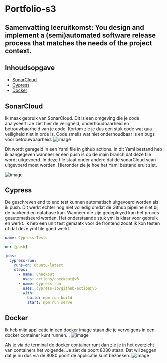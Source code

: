 # Portfolio-s3

## Samenvatting leeruitkomst: You design and implement a (semi)automated software release process that matches the needs of the project context.

## Inhoudsopgave
- [SonarCloud](#sonarcloud)
- [Cypress](#cypress)
- [Docker](#docker)

## SonarCloud
Ik maak gebruik van SonarCloud. Dit is een omgeving die je code analyseert. Je ziet hier de veiligheid, onderhoudbaarheid en betrouwbaarheid van je code. Kortom zie je dus een stuk code wat qua veiligheid niet in orde is. Code smells wat niet onderhoudbaar is en bugs voor betrouwbaarheid. 
![image](https://user-images.githubusercontent.com/113422379/211168406-d2168406-a9db-49d4-869e-ed34c555fee4.png)

Dit wordt geregeld in een Yaml file in github actions. In dit Yaml bestand heb ik aangegeven wanneer er een push is op de main branch dat deze file wordt uitgevoerd. In deze file staat onder andere dat de sonarCloud scan uitgevoerd moet worden. Hieronder zie je hoe het Yaml bestand eruit ziet.

![image](https://user-images.githubusercontent.com/113422379/207905750-7645ea55-6d9a-458d-8717-ac55c7c7d590.png)

## Cypress
De geschreven end to end test kunnen automatisch uitgevoerd worden als ik push. Dit werkt echter nog niet volledig omdat de Github pipeline niet bij de backend en database kan. Wanneer die zijn gedeployed kan het proces geautomatiseerd worden. Het onderstaande stuk yml is klaar voor gebruik en werkt. Ik heb een unit test gemaatk voor de frontend zodat ik kon testen of dat deze yml file goed werkt.  
```yml
name: Cypress Tests

on: [push]

jobs:
  cypress-run:
    runs-on: ubuntu-latest
    steps:
      - name: Checkout
        uses: actions/checkout@v3
      - name: Cypress run
        uses: cypress-io/github-action@v5
        with:
          build: npm run build
          start: npm run serve
```

## Docker
Ik heb mijn applicatie in een docker image staan die je vervolgens in een docker container kunt runnen. .
![image](https://user-images.githubusercontent.com/113422379/211399049-ddb0ebe5-38dc-42fb-880b-3b2837759f26.png)

Als je via de terminal de docker container runt dan zie je in het overzicht van containers het volgende. Je ziet de poort 8080 staan. Dat wil zeggen dat je nu dus via de 8080 poort de applicatie kunt bezoeken.
![image](https://user-images.githubusercontent.com/113422379/211399227-50edbac0-88a3-4cbb-9553-0b9b0bf32024.png)
 

